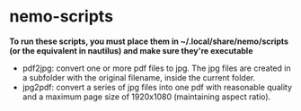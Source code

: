 # nemo-scripts

**To run these scripts, you must place them in ~/.local/share/nemo/scripts (or the equivalent in nautilus) and make sure they're executable**
- pdf2jpg: convert one or more pdf files to jpg. The jpg files are created in a subfolder with the original filename, inside the current folder.
- jpg2pdf: convert a series of jpg files into one pdf with reasonable quality and a maximum page size of 1920x1080 (maintaining aspect ratio).
